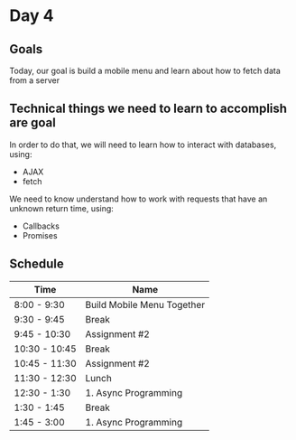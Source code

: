 # Day 4

## Goals

Today, our goal is build a mobile menu and learn about how to fetch data from a server

## Technical things we need to learn to accomplish are goal

In order to do that, we will need to learn how to interact with databases, using:

-   AJAX
-   fetch

We need to know understand how to work with requests that have an unknown return time, using:

-   Callbacks
-   Promises



## Schedule

| Time          | Name                        |
| ------------- | --------------------------- |
| 8:00 - 9:30   | Build Mobile Menu Together       |
| 9:30 - 9:45   | Break                       |
| 9:45 - 10:30  | Assignment #2       |
| 10:30 - 10:45 | Break                       |
| 10:45 - 11:30 | Assignment #2           |
| 11:30 - 12:30 | Lunch                       |
| 12:30 - 1:30  | 1. Async Programming |
| 1:30 - 1:45   | Break                       |
| 1:45 - 3:00   | 1. Async Programming             |
